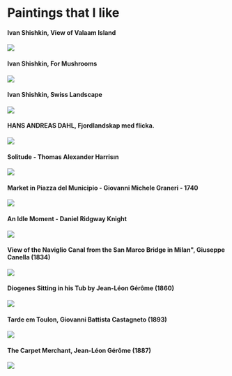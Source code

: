 # Paintings that I like


#### Ivan Shishkin, View of Valaam Island

![](https://cldup.com/rRb_OMuw4j.jpg)

#### Ivan Shishkin, For Mushrooms

![](https://cldup.com/YDV1FtHRAN.jpg)

#### Ivan Shishkin, Swiss Landscape

![](https://cldup.com/p0X5LoEd5E.jpg)

#### HANS ANDREAS DAHL, Fjordlandskap med flicka.

![](https://cldup.com/OJNUfDfoMx.jpg)

#### Solitude - Thomas Alexander Harrisın

![](https://upload.wikimedia.org/wikipedia/commons/9/90/Harrison_solitude.jpg)

#### Market in Piazza del Municipio - Giovanni Michele Graneri - 1740

![](https://www.wallpaperup.com/uploads/wallpapers/2018/09/24/1293870/80b568430b5cbbcd36fe742243d41ace-1400.jpg)

#### An Idle Moment - Daniel Ridgway Knight

![](https://upload.wikimedia.org/wikipedia/commons/6/63/Daniel_Ridgway_Knight_-_%27An_Idle_Moment%27%2C_c._1890-95%2C_High_Museum.JPG)

#### View of the Naviglio Canal from the San Marco Bridge in Milan", Giuseppe Canella (1834)

![](http://i.imgur.com/IdOkczn.jpg)

#### Diogenes Sitting in his Tub by Jean-Léon Gérôme (1860)

![](https://cldup.com/Q-rVdFSjU9.jpg)

#### Tarde em Toulon, Giovanni Battista Castagneto (1893)

![](https://upload.wikimedia.org/wikipedia/commons/6/68/Giovanni_Battista_Castagneto_-_Tarde_em_Toulon.jpg)

#### The Carpet Merchant, Jean-Léon Gérôme (1887)

![](https://upload.wikimedia.org/wikipedia/commons/2/27/Jean-L%C3%A9on_G%C3%A9r%C3%B4me_015_Carpets.jpg)
